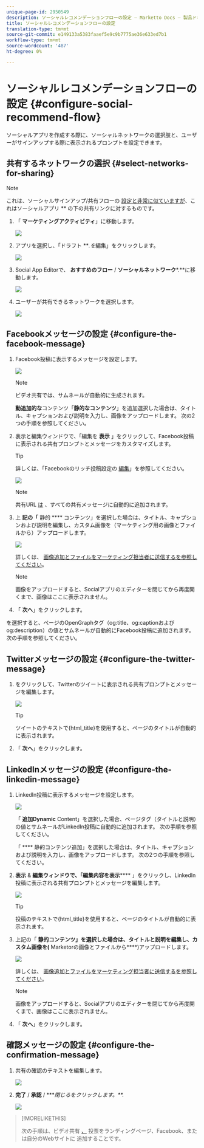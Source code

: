 ```yaml
---
unique-page-id: 2950549
description: ソーシャルレコメンデーションフローの設定 — Marketto Docs — 製品ドキュメント
title: ソーシャルレコメンデーションフローの設定
translation-type: tm+mt
source-git-commit: e149133a5383faaef5e9c9b7775ae36e633ed7b1
workflow-type: tm+mt
source-wordcount: '487'
ht-degree: 0%

---
```



# ソーシャルレコメンデーションフローの設定 {#configure-social-recommend-flow}

ソーシャルアプリを作成する際に、ソーシャルネットワークの選択肢と、ユーザーがサインアップする際に表示されるプロンプトを設定できます。

## 共有するネットワークの選択 {#select-networks-for-sharing}

>[!NOTE]
>
>これは、ソーシャルサインアップ/共有フローの [設定と非常に似ていますが](configure-social-sign-up-share-flow.md)、これはソーシャルアプリ ** の下の共有リンクに対するものです。

1. 「 **マーケティングアクティビティ**」に移動します。

   ![](assets/login-marketing-activities-1.png)

1. アプリを選択し、「ドラフト ***.*を**&#x200B;編集」をクリックします。

   ![](assets/image2014-9-22-11-3a51-3a6.png)

1. Social App Editorで、 **おすすめのフロー** / **ソーシャルネットワーク***.**に移動します。

   ![](assets/recommendedflow.png)

1. ユーザーが共有できるネットワークを選択します。

   ![](assets/socialnetworkschoose.png)

## Facebookメッセージの設定 {#configure-the-facebook-message}

1. Facebook投稿に表示するメッセージを設定します。

   ![](assets/image2014-9-22-11-3a53-3a21.png)

   >[!NOTE]
   >
   >ビデオ共有では、サムネールが自動的に生成されます。

   **動追加的な**&#x200B;コンテンツ「**静的なコンテンツ**」を追加選択した場合は、タイトル、キャプションおよび説明を入力し、画像をアップロードします。 次の2つの手順を参照してください。

1. 表示と編集ウィンドウで、「編集を **表示** 」をクリックして、Facebook投稿に表示される共有プロンプトとメッセージをカスタマイズします。

   >[!TIP]
   >
   >詳しくは、「Facebookのリッチ投稿設定の [編集](../../../../product-docs/demand-generation/facebook/edit-facebook-rich-post-settings.md)」を参照してください。

   ![](assets/image2014-9-22-11-3a54-3a36.png)

   >[!NOTE]
   >
   >共有URL [は](../../../../product-docs/demand-generation/social/social-functions/choose-the-share-url-for-a-social-app.md) 、すべての共有メッセージに自動的に追加されます。

1. 上 **記の「** 静的 **** コンテンツ」を選択した場合は、タイトル、キャプションおよび説明を編集し、カスタム画像を（マーケティング用の画像とファイルから）アップロードします。

   ![](assets/image2014-9-22-11-3a55-3a14.png)

   詳しくは、 [画像追加とファイルをマーケティング担当者に送信するを参照してください](../../../../product-docs/demand-generation/images-and-files/add-images-and-files-to-marketo.md)。

   >[!NOTE]
   >
   >画像をアップロードすると、Socialアプリのエディターを閉じてから再度開くまで、画像はここに表示されません。

1. 「 **次へ**」をクリックします。

を選択すると、ページのOpenGraphタグ（og:title、og:captionおよびog:description）の値とサムネールが自動的にFacebook投稿に追加されます。 次の手順を参照してください。

## Twitterメッセージの設定 {#configure-the-twitter-message}

1. をクリックして、Twitterのツイートに表示される共有プロンプトとメッセージを編集します。

   ![](assets/image2014-9-22-12-3a2-3a40.png)

   >[!TIP]
   >
   >ツイートのテキストで{html_title}を使用すると、ページのタイトルが自動的に表示されます。

1. 「 **次へ**」をクリックします。

## LinkedInメッセージの設定 {#configure-the-linkedin-message}

1. LinkedIn投稿に表示するメッセージを設定します。

   ![](assets/image2014-9-22-12-3a3-3a21.png)

   「 **追加Dynamic** Content」を選択した場合、ページタグ（タイトルと説明）の値とサムネールがLinkedIn投稿に自動的に追加されます。 次の手順を参照してください。

   「 **** 静的コンテンツ追加」を選択した場合は、タイトル、キャプションおよび説明を入力し、画像をアップロードします。 次の2つの手順を参照してください。

1. **表示** &amp; **編集ウィンドウで、「編集内容を表示****** 」をクリックし、LinkedIn投稿に表示される共有プロンプトとメッセージを編集します。

   ![](assets/image2014-9-22-12-3a3-3a38.png)

   >[!TIP]
   >
   >投稿のテキストで{html_title}を使用すると、ページのタイトルが自動的に表示されます。

1. 上記の「 **静的コンテンツ」を選択した場合は、タイトルと説明を編集し、カスタム画像を(** Marketorの画像とファイルから&#x200B;****)アップロードします。

   ![](assets/image2014-9-22-12-3a4-3a43.png)

   詳しくは、 [画像追加とファイルをマーケティング担当者に送信するを参照してください](../../../../product-docs/demand-generation/images-and-files/add-images-and-files-to-marketo.md)。

   >[!NOTE]
   >
   >画像をアップロードすると、Socialアプリのエディターを閉じてから再度開くまで、画像はここに表示されません。

1. 「 **次へ**」をクリックします。

## 確認メッセージの設定 {#configure-the-confirmation-message}

1. 共有の確認のテキストを編集します。

   ![](assets/image2014-9-22-12-3a5-3a30.png)

1. **完了** / **承認** / ****&#x200B;閉じるをクリックします。**.*

   ![](assets/image2014-9-22-12-3a5-3a45.png)

>[!MORELIKETHIS]
>
>次の手順は、ビデオ共有 [、](customize-video-share-flow.md) 投票をランディングページ、Facebook、または自分のWebサイトに [](../../../../product-docs/demand-generation/social/creating-a-poll/create-a-poll.md) 追加することです。

